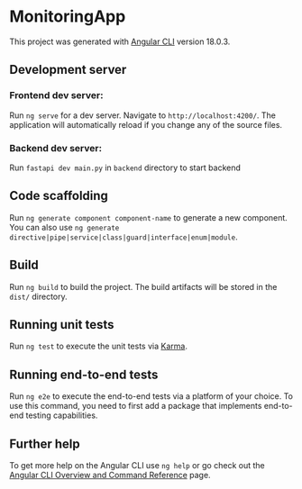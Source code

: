 # MonitoringApp

This project was generated with [Angular CLI](https://github.com/angular/angular-cli) version 18.0.3.

## Development server

### Frontend dev server:
Run `ng serve` for a dev server. Navigate to `http://localhost:4200/`. The application will automatically reload if you change any of the source files.

### Backend dev server:
Run `fastapi dev main.py` in `backend` directory to start backend

## Code scaffolding

Run `ng generate component component-name` to generate a new component. You can also use `ng generate directive|pipe|service|class|guard|interface|enum|module`.

## Build

Run `ng build` to build the project. The build artifacts will be stored in the `dist/` directory.

## Running unit tests

Run `ng test` to execute the unit tests via [Karma](https://karma-runner.github.io).

## Running end-to-end tests

Run `ng e2e` to execute the end-to-end tests via a platform of your choice. To use this command, you need to first add a package that implements end-to-end testing capabilities.

## Further help

To get more help on the Angular CLI use `ng help` or go check out the [Angular CLI Overview and Command Reference](https://angular.dev/tools/cli) page.

